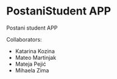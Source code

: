 # PostaniStudent APP

Postani student APP

Collaborators:
* Katarina Kozina
* Mateo Martinjak
* Mateja Pejić
* Mihaela Zima

